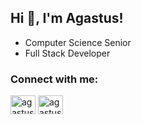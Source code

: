 <h2>Hi 👋, I'm Agastus!</h2>
<ul>
  <li>Computer Science Senior</li>
  <li>Full Stack Developer</li>
</ul>
<h3>Connect with me:</h3>
<p align="left">
  <a href="https://www.linkedin.com/in/agastus-joyson/" target="blank"><img align="center" src="https://raw.githubusercontent.com/rahuldkjain/github-profile-readme-generator/master/src/images/icons/Social/linked-in-alt.svg" alt="agastus-  joyson" height="30" width="40" /></a>
  <a href="https://instagram.com/agastus_joyson" target="blank"><img align="center" src="https://raw.githubusercontent.com/rahuldkjain/github-profile-readme-generator/master/src/images/icons/Social/instagram.svg" alt="agastus_joyson" height="30" width="40" /></a>
</p>
<!---
agastus047/agastus047 is a ✨ special ✨ repository because its `README.md` (this file) appears on your GitHub profile.
You can click the Preview link to take a look at your changes.
--->
